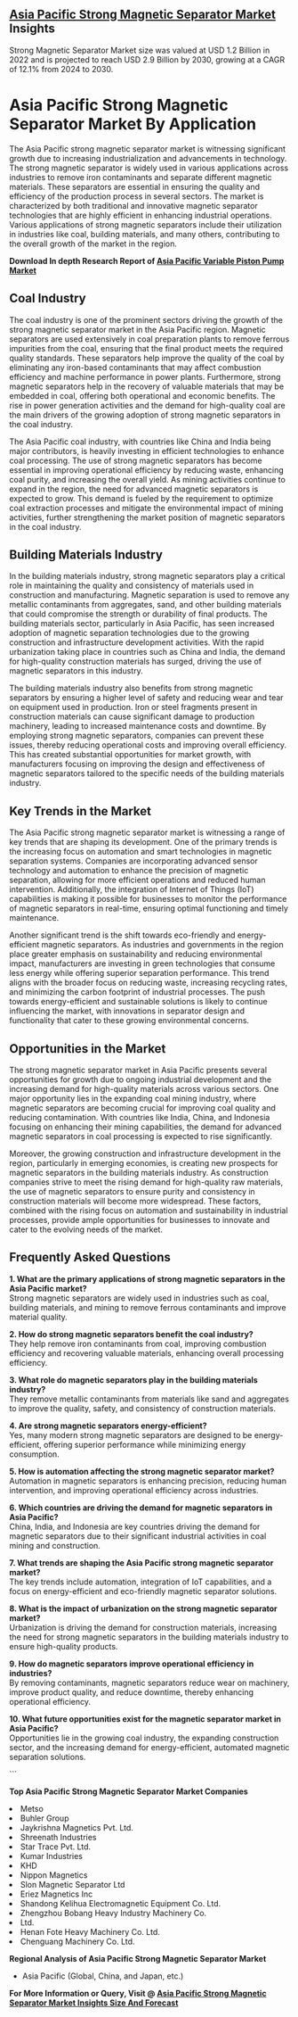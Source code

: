 <h2><a href="https://www.verifiedmarketreports.com/download-sample/?rid=523690&amp;utm_source=Github-Feb&amp;utm_medium=225" target="_blank">Asia Pacific Strong Magnetic Separator Market</a> Insights</h2><p>Strong Magnetic Separator Market size was valued at USD 1.2 Billion in 2022 and is projected to reach USD 2.9 Billion by 2030, growing at a CAGR of 12.1% from 2024 to 2030.</p><p><h1>Asia Pacific Strong Magnetic Separator Market By Application</h1> <p>The Asia Pacific strong magnetic separator market is witnessing significant growth due to increasing industrialization and advancements in technology. The strong magnetic separator is widely used in various applications across industries to remove iron contaminants and separate different magnetic materials. These separators are essential in ensuring the quality and efficiency of the production process in several sectors. The market is characterized by both traditional and innovative magnetic separator technologies that are highly efficient in enhancing industrial operations. Various applications of strong magnetic separators include their utilization in industries like coal, building materials, and many others, contributing to the overall growth of the market in the region.</p> <p><strong><p><strong>Download In depth Research Report of <a href="https://www.verifiedmarketreports.com/download-sample/?rid=236118&amp;utm_source=Pulse-Dec&amp;utm_medium=225" target="_blank">Asia Pacific Variable Piston Pump Market</a></strong></p></strong></p> <h2>Coal Industry</h2> <p>The coal industry is one of the prominent sectors driving the growth of the strong magnetic separator market in the Asia Pacific region. Magnetic separators are used extensively in coal preparation plants to remove ferrous impurities from the coal, ensuring that the final product meets the required quality standards. These separators help improve the quality of the coal by eliminating any iron-based contaminants that may affect combustion efficiency and machine performance in power plants. Furthermore, strong magnetic separators help in the recovery of valuable materials that may be embedded in coal, offering both operational and economic benefits. The rise in power generation activities and the demand for high-quality coal are the main drivers of the growing adoption of strong magnetic separators in the coal industry.</p> <p>The Asia Pacific coal industry, with countries like China and India being major contributors, is heavily investing in efficient technologies to enhance coal processing. The use of strong magnetic separators has become essential in improving operational efficiency by reducing waste, enhancing coal purity, and increasing the overall yield. As mining activities continue to expand in the region, the need for advanced magnetic separators is expected to grow. This demand is fueled by the requirement to optimize coal extraction processes and mitigate the environmental impact of mining activities, further strengthening the market position of magnetic separators in the coal industry.</p> <h2>Building Materials Industry</h2> <p>In the building materials industry, strong magnetic separators play a critical role in maintaining the quality and consistency of materials used in construction and manufacturing. Magnetic separation is used to remove any metallic contaminants from aggregates, sand, and other building materials that could compromise the strength or durability of final products. The building materials sector, particularly in Asia Pacific, has seen increased adoption of magnetic separation technologies due to the growing construction and infrastructure development activities. With the rapid urbanization taking place in countries such as China and India, the demand for high-quality construction materials has surged, driving the use of magnetic separators in this industry.</p> <p>The building materials industry also benefits from strong magnetic separators by ensuring a higher level of safety and reducing wear and tear on equipment used in production. Iron or steel fragments present in construction materials can cause significant damage to production machinery, leading to increased maintenance costs and downtime. By employing strong magnetic separators, companies can prevent these issues, thereby reducing operational costs and improving overall efficiency. This has created substantial opportunities for market growth, with manufacturers focusing on improving the design and effectiveness of magnetic separators tailored to the specific needs of the building materials industry.</p> <h2>Key Trends in the Market</h2> <p>The Asia Pacific strong magnetic separator market is witnessing a range of key trends that are shaping its development. One of the primary trends is the increasing focus on automation and smart technologies in magnetic separation systems. Companies are incorporating advanced sensor technology and automation to enhance the precision of magnetic separation, allowing for more efficient operations and reduced human intervention. Additionally, the integration of Internet of Things (IoT) capabilities is making it possible for businesses to monitor the performance of magnetic separators in real-time, ensuring optimal functioning and timely maintenance.</p> <p>Another significant trend is the shift towards eco-friendly and energy-efficient magnetic separators. As industries and governments in the region place greater emphasis on sustainability and reducing environmental impact, manufacturers are investing in green technologies that consume less energy while offering superior separation performance. This trend aligns with the broader focus on reducing waste, increasing recycling rates, and minimizing the carbon footprint of industrial processes. The push towards energy-efficient and sustainable solutions is likely to continue influencing the market, with innovations in separator design and functionality that cater to these growing environmental concerns.</p> <h2>Opportunities in the Market</h2> <p>The strong magnetic separator market in Asia Pacific presents several opportunities for growth due to ongoing industrial development and the increasing demand for high-quality materials across various sectors. One major opportunity lies in the expanding coal mining industry, where magnetic separators are becoming crucial for improving coal quality and reducing contamination. With countries like India, China, and Indonesia focusing on enhancing their mining capabilities, the demand for advanced magnetic separators in coal processing is expected to rise significantly.</p> <p>Moreover, the growing construction and infrastructure development in the region, particularly in emerging economies, is creating new prospects for magnetic separators in the building materials industry. As construction companies strive to meet the rising demand for high-quality raw materials, the use of magnetic separators to ensure purity and consistency in construction materials will become more widespread. These factors, combined with the rising focus on automation and sustainability in industrial processes, provide ample opportunities for businesses to innovate and cater to the evolving needs of the market.</p> <h2>Frequently Asked Questions</h2> <p><strong>1. What are the primary applications of strong magnetic separators in the Asia Pacific market?</strong><br>Strong magnetic separators are widely used in industries such as coal, building materials, and mining to remove ferrous contaminants and improve material quality.</p> <p><strong>2. How do strong magnetic separators benefit the coal industry?</strong><br>They help remove iron contaminants from coal, improving combustion efficiency and recovering valuable materials, enhancing overall processing efficiency.</p> <p><strong>3. What role do magnetic separators play in the building materials industry?</strong><br>They remove metallic contaminants from materials like sand and aggregates to improve the quality, safety, and consistency of construction materials.</p> <p><strong>4. Are strong magnetic separators energy-efficient?</strong><br>Yes, many modern strong magnetic separators are designed to be energy-efficient, offering superior performance while minimizing energy consumption.</p> <p><strong>5. How is automation affecting the strong magnetic separator market?</strong><br>Automation in magnetic separators is enhancing precision, reducing human intervention, and improving operational efficiency across industries.</p> <p><strong>6. Which countries are driving the demand for magnetic separators in Asia Pacific?</strong><br>China, India, and Indonesia are key countries driving the demand for magnetic separators due to their significant industrial activities in coal mining and construction.</p> <p><strong>7. What trends are shaping the Asia Pacific strong magnetic separator market?</strong><br>The key trends include automation, integration of IoT capabilities, and a focus on energy-efficient and eco-friendly magnetic separator solutions.</p> <p><strong>8. What is the impact of urbanization on the strong magnetic separator market?</strong><br>Urbanization is driving the demand for construction materials, increasing the need for strong magnetic separators in the building materials industry to ensure high-quality products.</p> <p><strong>9. How do magnetic separators improve operational efficiency in industries?</strong><br>By removing contaminants, magnetic separators reduce wear on machinery, improve product quality, and reduce downtime, thereby enhancing operational efficiency.</p> <p><strong>10. What future opportunities exist for the magnetic separator market in Asia Pacific?</strong><br>Opportunities lie in the growing coal industry, the expanding construction sector, and the increasing demand for energy-efficient, automated magnetic separation solutions.</p> ```</p><p><strong>Top Asia Pacific Strong Magnetic Separator Market Companies</strong></p><div data-test-id=""><p><li>Metso</li><li> Buhler Group</li><li> Jaykrishna Magnetics Pvt. Ltd.</li><li> Shreenath Industries</li><li> Star Trace Pvt. Ltd.</li><li> Kumar Industries</li><li> KHD</li><li> Nippon Magnetics</li><li> Slon Magnetic Separator Ltd</li><li> Eriez Magnetics Inc</li><li> Shandong Kelihua Electromagnetic Equipment Co. Ltd.</li><li> Zhengzhou Bobang Heavy Industry Machinery Co.</li><li>Ltd.</li><li> Henan Fote Heavy Machinery Co. Ltd.</li><li> Chenguang Machinery Co. Ltd.</li></p><div><strong>Regional Analysis of&nbsp;Asia Pacific Strong Magnetic Separator Market</strong></div><ul><li dir="ltr"><p dir="ltr">Asia Pacific (Global, China, and Japan, etc.)</p></li></ul><p><strong>For More Information or Query, Visit @&nbsp;</strong><strong><a href="https://www.verifiedmarketreports.com/product/strong-magnetic-separator-market-size-and-forecast/?utm_source=Github-Feb&amp;utm_medium=225" target="_blank">Asia Pacific Strong Magnetic Separator Market Insights Size And Forecast</a></strong></p></div><h2>&nbsp;</h2><div data-test-id="">&nbsp;</div>
